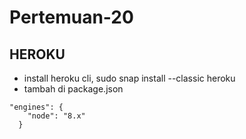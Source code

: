 # Pertemuan-20

## HEROKU

- install heroku cli, sudo snap install --classic heroku
- tambah di package.json

```
"engines": {
    "node": "8.x"
  }
```

